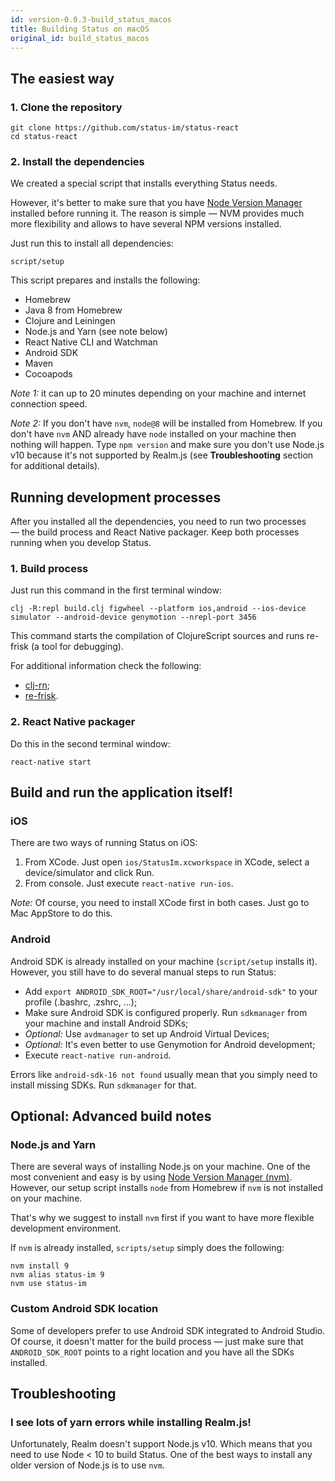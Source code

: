 ```yaml
---
id: version-0.0.3-build_status_macos
title: Building Status on macOS
original_id: build_status_macos
---
```


## The easiest way

### 1. Clone the repository

```shell
git clone https://github.com/status-im/status-react
cd status-react
```

### 2. Install the dependencies

We created a special script that installs everything Status needs.

However, it's better to make sure that you have [Node Version Manager](https://github.com/creationix/nvm) installed before running it. 
The reason is simple — NVM provides much more flexibility and allows to have several NPM versions installed.

Just run this to install all dependencies:

```shell
script/setup
```

This script prepares and installs the following:
* Homebrew
* Java 8 from Homebrew
* Clojure and Leiningen
* Node.js and Yarn (see note below)
* React Native CLI and Watchman
* Android SDK
* Maven
* Cocoapods

*Note 1:* it can up to 20 minutes depending on your machine and internet connection speed.

*Note 2:* If you don't have `nvm`, `node@8` will be installed from Homebrew. 
If you don't have `nvm` AND already have `node` installed on your machine then nothing will happen. 
Type `npm version` and make sure you don't use Node.js v10 because it's not supported by Realm.js (see **Troubleshooting** section for additional details).

## Running development processes

After you installed all the dependencies, you need to run two processes — the build process and React Native packager. Keep both processes running when you develop Status.

### 1. Build process

Just run this command in the first terminal window:

```shell
clj -R:repl build.clj figwheel --platform ios,android --ios-device simulator --android-device genymotion --nrepl-port 3456
```

This command starts the compilation of ClojureScript sources and runs re-frisk (a tool for debugging).

For additional information check the following:
* [clj-rn](https://github.com/status-im/clj-rn);
* [re-frisk](https://github.com/flexsurfer/re-frisk).


### 2. React Native packager

Do this in the second terminal window:

```shell
react-native start
```

## Build and run the application itself!

### iOS

There are two ways of running Status on iOS:

1. From XCode. Just open `ios/StatusIm.xcworkspace` in XCode, select a device/simulator and click Run.
2. From console. Just execute `react-native run-ios`.

*Note:* Of course, you need to install XCode first in both cases. Just go to Mac AppStore to do this.

### Android

Android SDK is already installed on your machine (`script/setup` installs it). However, you still have to do several manual steps to run Status:
* Add `export ANDROID_SDK_ROOT="/usr/local/share/android-sdk"` to your profile (.bashrc, .zshrc, ...);
* Make sure Android SDK is configured properly. Run `sdkmanager` from your machine and install Android SDKs;
* *Optional:* Use `avdmanager` to set up Android Virtual Devices;
* *Optional:* It's even better to use Genymotion for Android development;
* Execute `react-native run-android`.

Errors like `android-sdk-16 not found` usually mean that you simply need to install missing SDKs. Run `sdkmanager` for that.

## Optional: Advanced build notes

### Node.js and Yarn

There are several ways of installing Node.js on your machine. 
One of the most convenient and easy is by using [Node Version Manager (nvm)](https://github.com/creationix/nvm). However, our setup script installs `node` from Homebrew if `nvm` is not installed on your machine.

That's why we suggest to install `nvm` first if you want to have more flexible development environment.

If `nvm` is already installed, `scripts/setup` simply does the following:
```shell
nvm install 9
nvm alias status-im 9
nvm use status-im
```

### Custom Android SDK location

Some of developers prefer to use Android SDK integrated to Android Studio. Of course, it doesn't matter
for the build process — just make sure that `ANDROID_SDK_ROOT` points to a right location and you have all the SDKs installed.

## Troubleshooting

### I see lots of yarn errors while installing Realm.js!

Unfortunately, Realm doesn't support Node.js v10. Which means that you need to use Node < 10 to build Status.
One of the best ways to install any older version of Node.js is to use `nvm`.